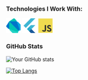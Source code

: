 ### Technologies I Work With:

<p align="left">
  <img src="https://raw.githubusercontent.com/devicons/devicon/master/icons/dart/dart-original.svg" alt="Dart" width="40" height="40" />
  <img src="https://raw.githubusercontent.com/devicons/devicon/master/icons/flutter/flutter-original.svg" alt="Flutter" width="40" height="40" />
  <img src="https://raw.githubusercontent.com/devicons/devicon/master/icons/javascript/javascript-original.svg" alt="JavaScript" width="40" height="40" />
  <!-- Add other relevant technologies here -->
</p>

### GitHub Stats

![Your GitHub stats](https://github-readme-stats.vercel.app/api?username=FawazMV&show_icons=true&theme=radical)

[![Top Langs](https://github-readme-stats.vercel.app/api/top-langs/?username=FawazMV&layout=compact)](https://github.com/anuraghazra/github-readme-stats)

<!--
*FawazMV/FawazMV* is a ✨ special ✨ repository because its README.md (this file) appears on your GitHub profile.

Here are some ideas to get you started:

- 🔭 I’m currently working on exciting Flutter projects.
- 🌱 I’m always learning new ways to enhance my Flutter skills.
- 👯 I’m looking to collaborate on open-source Flutter projects.
- 💬 Ask me about Flutter development and mobile app design.
- 📫 How to reach me: [Your Contact Information or Social Media Links].
- ⚡ Fun fact: Flutter makes cross-platform development fun and efficient!
-->
